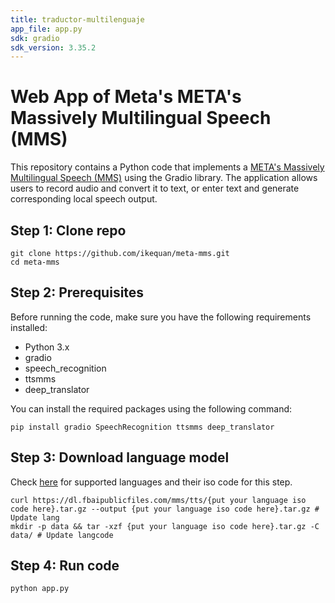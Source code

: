 ```yaml
---
title: traductor-multilenguaje
app_file: app.py
sdk: gradio
sdk_version: 3.35.2
---
```

# Web App of Meta's META's  Massively Multilingual Speech (MMS)

This repository contains a Python code that implements a [META's  Massively Multilingual Speech (MMS)](https://github.com/facebookresearch/fairseq/tree/main/examples/mms)  using the Gradio library. The application allows users to record audio and convert it to text, or enter text and generate corresponding local speech output.

## Step 1: Clone repo
```shell
git clone https://github.com/ikequan/meta-mms.git
cd meta-mms
```
## Step 2: Prerequisites

Before running the code, make sure you have the following requirements installed:

- Python 3.x
- gradio
- speech_recognition
- ttsmms
- deep_translator

You can install the required packages using the following command:

```shell
pip install gradio SpeechRecognition ttsmms deep_translator
```

## Step 3: Download language model
Check [here](https://github.com/wannaphong/ttsmms/blob/main/support_list.txt) for supported languages and  their iso code for this step.
```shell
curl https://dl.fbaipublicfiles.com/mms/tts/{put your language iso code here}.tar.gz --output {put your language iso code here}.tar.gz # Update lang
mkdir -p data && tar -xzf {put your language iso code here}.tar.gz -C data/ # Update langcode
```

## Step 4: Run code
```shell
python app.py
```